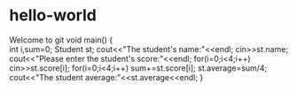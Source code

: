 # hello-world
Welcome to git
void main()
{  
   int i,sum=0;
   Student st;
   cout<<"The student's name:"<<endl;
   cin>>st.name;
   cout<<"Please enter the student's score:"<<endl;
   for(i=0;i<4;i++)
   cin>>st.score[i];
   for(i=0;i<4;i++)
   sum+=st.score[i];
   st.average=sum/4;
   cout<<"The student average:"<<st.average<<endl;
}
